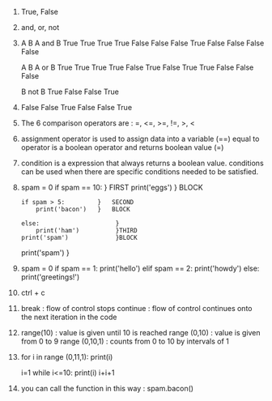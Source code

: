  1. True, False 
 
 2. and, or, not
 
 3. A      B     A and B
   True   True    True
   True   False   False
   False  True    False
   False  False   False 
   
   
    A      B     A or B
   True   True    True
   True   False   True
   False  True    True
   False  False   False
   
   
    B     not B
   True   False 
   False  True 
   
4. False
   False
   True
   False
   False 
   True
   
5. The 6 comparison operators are : =, <=, >=, !=, >, <

6. assignment operator is used to assign data into a variable (==)
   equal to operator is a boolean operator and returns boolean value (=)
   
7. condition is a expression that always returns a boolean value. conditions can be used when there are specific conditions needed to be satisfied.

8. spam = 0
   if spam == 10:      }   FIRST 
       print('eggs')   }   BLOCK
       
       if spam > 5:         }   SECOND
           print('bacon')   }   BLOCK
           
       else:                     }
           print('ham')          }THIRD 
       print('spam')             }BLOCK
   print('spam')                 }
   
9. spam = 0
   if spam == 1:
       print('hello')
   elif spam == 2:
       print('howdy')
   else:
       print('greetings!')

10. ctrl + c

11. break : flow of control stops 
    continue : flow of control continues onto the next iteration in the code

12. range(10) : value is given until 10 is reached
    range (0,10) : value is given from 0 to 9
    range (0,10,1) : counts from 0 to 10 by intervals of 1

13. for i in range (0,11,1):
        print(i)
     
    
    i=1
    while i<=10:
          print(i)
          i+i+1

14. you can call the function in this way : spam.bacon()